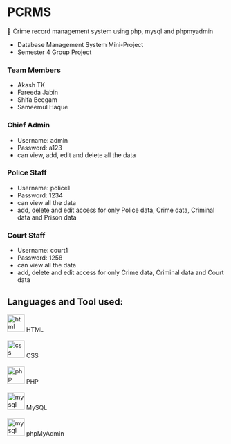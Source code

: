# PCRMS
🚓 Crime record management system using php, mysql and phpmyadmin

- Database Management System Mini-Project
- Semester 4 Group Project
### Team Members 
- Akash TK
- Fareeda Jabin
- Shifa Beegam
- Sameemul Haque 

### Chief Admin
- Username: admin
- Password: a123
- can view, add, edit and delete all the data

### Police Staff
- Username: police1
- Password: 1234
- can view all the data
- add, delete and edit access for only Police data, Crime data, Criminal data and Prison data 

### Court Staff
- Username: court1
- Password: 1258
- can view all the data
- add, delete and edit access for only Crime data, Criminal data and Court data 

## Languages and Tool used:
<img src="https://www.vectorlogo.zone/logos/w3_html5/w3_html5-icon.svg" alt="html" height="40"/> HTML
<br><br>
<img src="https://www.vectorlogo.zone/logos/w3_css/w3_css-icon.svg" alt="css" height="40"/> CSS
<br><br>
<img src="https://www.vectorlogo.zone/logos/php/php-horizontal.svg" alt="php" height="40"/> PHP
<br><br>
<img src="https://www.vectorlogo.zone/logos/mysql/mysql-icon.svg" alt="mysql" height="40"/> MySQL
<br><br>
<img src="https://www.vectorlogo.zone/logos/phpmyadmin/phpmyadmin-ar21.svg" alt="mysql" height="40"/> phpMyAdmin
<br><br>

